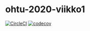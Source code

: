 # ohtu-2020-viikko1
[![CircleCI](https://circleci.com/gh/Suski-padawan/ohtu-2020-viikko1.svg?style=svg)](https://circleci.com/gh/Suski-padawan/ohtu-2020-viikko1)
[![codecov](https://codecov.io/gh/Suski-padawan/ohtu-2020-viikko1/branch/master/graph/badge.svg)](https://codecov.io/gh/Suski-padawan/ohtu-2020-viikko1)

